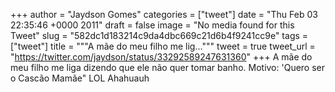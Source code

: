 
+++
author = "Jaydson Gomes"
categories = ["tweet"]
date = "Thu Feb 03 22:35:46 +0000 2011"
draft = false
image = "No media found for this Tweet"
slug = "582dc1d183214c9da4dbc669c21d6b4f9241cc9e"
tags = ["tweet"]
title = """A mãe do meu filho me lig..."""
tweet = true
tweet_url = "https://twitter.com/jaydson/status/33292589247631360"
+++
A mãe do meu filho me liga dizendo que ele não quer tomar banho. Motivo: 'Quero ser o Cascão Mamãe" LOL Ahahuauh
